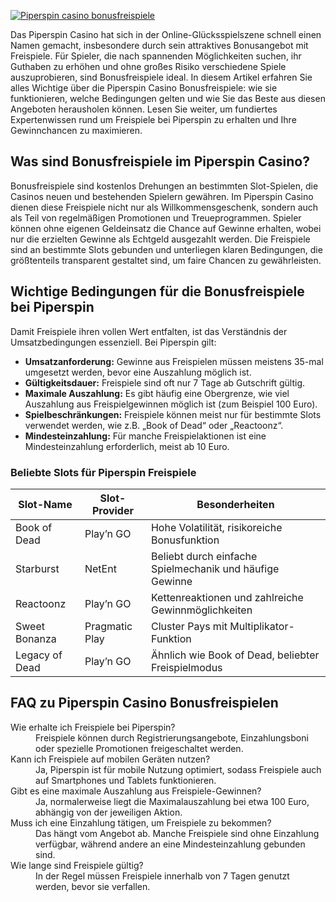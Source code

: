 [![Piperspin casino bonusfreispiele](https://123-caf.pages.dev/gitsignup.png)](https://vrmoo.ru/Bt82HjjY)

<p>Das Piperspin Casino hat sich in der Online-Glücksspielszene schnell einen Namen gemacht, insbesondere durch sein attraktives Bonusangebot mit Freispiele. Für Spieler, die nach spannenden Möglichkeiten suchen, ihr Guthaben zu erhöhen und ohne großes Risiko verschiedene Spiele auszuprobieren, sind Bonusfreispiele ideal. In diesem Artikel erfahren Sie alles Wichtige über die Piperspin Casino Bonusfreispiele: wie sie funktionieren, welche Bedingungen gelten und wie Sie das Beste aus diesen Angeboten herausholen können. Lesen Sie weiter, um fundiertes Expertenwissen rund um Freispiele bei Piperspin zu erhalten und Ihre Gewinnchancen zu maximieren.</p>  <h2>Was sind Bonusfreispiele im Piperspin Casino?</h2> <p>Bonusfreispiele sind kostenlos Drehungen an bestimmten Slot-Spielen, die Casinos neuen und bestehenden Spielern gewähren. Im Piperspin Casino dienen diese Freispiele nicht nur als Willkommensgeschenk, sondern auch als Teil von regelmäßigen Promotionen und Treueprogrammen. Spieler können ohne eigenen Geldeinsatz die Chance auf Gewinne erhalten, wobei nur die erzielten Gewinne als Echtgeld ausgezahlt werden. Die Freispiele sind an bestimmte Slots gebunden und unterliegen klaren Bedingungen, die größtenteils transparent gestaltet sind, um faire Chancen zu gewährleisten.</p>  <h2>Wichtige Bedingungen für die Bonusfreispiele bei Piperspin</h2> <p>Damit Freispiele ihren vollen Wert entfalten, ist das Verständnis der Umsatzbedingungen essenziell. Bei Piperspin gilt:</p> <ul>   <li><strong>Umsatzanforderung:</strong> Gewinne aus Freispielen müssen meistens 35-mal umgesetzt werden, bevor eine Auszahlung möglich ist.</li>   <li><strong>Gültigkeitsdauer:</strong> Freispiele sind oft nur 7 Tage ab Gutschrift gültig.</li>   <li><strong>Maximale Auszahlung:</strong> Es gibt häufig eine Obergrenze, wie viel Auszahlung aus Freispielgewinnen möglich ist (zum Beispiel 100 Euro).</li>   <li><strong>Spielbeschränkungen:</strong> Freispiele können meist nur für bestimmte Slots verwendet werden, wie z.B. „Book of Dead“ oder „Reactoonz“.</li>   <li><strong>Mindesteinzahlung:</strong> Für manche Freispielaktionen ist eine Mindesteinzahlung erforderlich, meist ab 10 Euro.</li> </ul>  <h3>Beliebte Slots für Piperspin Freispiele</h3> <table>   <thead>     <tr>       <th>Slot-Name</th>       <th>Slot-Provider</th>       <th>Besonderheiten</th>     </tr>   </thead>   <tbody>     <tr>       <td>Book of Dead</td>       <td>Play’n GO</td>       <td>Hohe Volatilität, risikoreiche Bonusfunktion</td>     </tr>     <tr>       <td>Starburst</td>       <td>NetEnt</td>       <td>Beliebt durch einfache Spielmechanik und häufige Gewinne</td>     </tr>     <tr>       <td>Reactoonz</td>       <td>Play’n GO</td>       <td>Kettenreaktionen und zahlreiche Gewinnmöglichkeiten</td>     </tr>     <tr>       <td>Sweet Bonanza</td>       <td>Pragmatic Play</td>       <td>Cluster Pays mit Multiplikator-Funktion</td>     </tr>     <tr>       <td>Legacy of Dead</td>       <td>Play’n GO</td>       <td>Ähnlich wie Book of Dead, beliebter Freispielmodus</td>     </tr>   </tbody> </table>  <h2>FAQ zu Piperspin Casino Bonusfreispielen</h2> <dl>   <dt>Wie erhalte ich Freispiele bei Piperspin?</dt>   <dd>Freispiele können durch Registrierungsangebote, Einzahlungsboni oder spezielle Promotionen freigeschaltet werden.</dd>   <dt>Kann ich Freispiele auf mobilen Geräten nutzen?</dt>   <dd>Ja, Piperspin ist für mobile Nutzung optimiert, sodass Freispiele auch auf Smartphones und Tablets funktionieren.</dd>   <dt>Gibt es eine maximale Auszahlung aus Freispiele-Gewinnen?</dt>   <dd>Ja, normalerweise liegt die Maximalauszahlung bei etwa 100 Euro, abhängig von der jeweiligen Aktion.</dd>   <dt>Muss ich eine Einzahlung tätigen, um Freispiele zu bekommen?</dt>   <dd>Das hängt vom Angebot ab. Manche Freispiele sind ohne Einzahlung verfügbar, während andere an eine Mindesteinzahlung gebunden sind.</dd>   <dt>Wie lange sind Freispiele gültig?</dt>   <dd>In der Regel müssen Freispiele innerhalb von 7 Tagen genutzt werden, bevor sie verfallen.</dd> </dl>